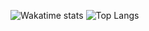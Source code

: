 ![Wakatime stats](https://github-readme-stats.vercel.app/api/wakatime?username=FiveDox)
![Top Langs](https://github-readme-stats.vercel.app/api/top-langs/?username=german-admiral-man&layout=compact)


